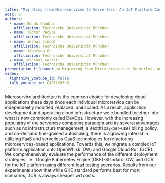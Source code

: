 ```yaml
---
title: "Migrating from Microservices to Serverless: An IoT Platform Case Study"
wosc: 8
authors:
  - name: Mohak Chadha
    affiliation: Technische Universität München
  - name: Victor Pacyna
    affiliation: Technische Universität München
  - name: Anshul Jindal
    affiliation: Technische Universität München
  - name: Jianfeng Gu
    affiliation: Technische Universität München
  - name: Michael Gerndt
    affiliation: Technische Universität München
presentation_filename: p4-Migrating_from_Microservices_to_Serverless_an_IoT_Platform_Case_Study.pdf
video:
  lightning_youtube_id: false
  talk_youtube_id: CAOR7YO3c8
---
```


Microservice architecture is the common choice for developing cloud applications these days since each individual microservice can be independently modified, replaced, and scaled. As a result, application development and operating cloud infrastructure were bundled together into what is now commonly called DevOps. However, with the increasing popularity of the serverless computing paradigm and its several advantages such as no infrastructure management, a \texttt{pay-per-use} billing policy, and on-demand fine-grained autoscaling, there is a growing interest in utilizing FaaS and serverless CaaS technologies for refactoring microservices-based applications. Towards this, we migrate a complex IoT platform application onto OpenWhisk (OW) and Google Cloud Run (GCR). We comprehensively evaluate the performance of the different deployment strategies, i.e., Google Kubernetes Engine (GKE)-Standard, OW, and GCR for the IoT platform using different load testing scenarios. Results from our experiments show that while GKE standard performs best for most scenarios, GCR is always cheaper wrt costs.
